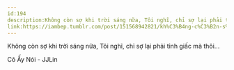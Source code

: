```yaml
---
id:194
description:Không còn sợ khi trời sáng nữa, Tôi nghĩ, chỉ sợ lại phải tỉnh giấc mà thôi...
link:https://iambep.tumblr.com/post/151568942821/kh%C3%B4ng-c%C3%B2n-s%E1%BB%A3-khi-tr%E1%BB%9Di-s%C3%A1ng-n%E1%BB%AFa-t%C3%B4i-ngh%C4%A9-ch%E1%BB%89-s%E1%BB%A3
---
```


Không còn sợ khi trời sáng nữa, Tôi nghĩ, chỉ sợ lại phải tỉnh giấc mà thôi...

Cô Ấy Nói - JJLin